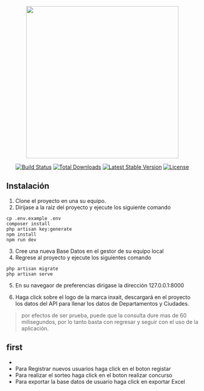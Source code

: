 <p align="center"><a href="https://laravel.com" target="_blank"><img src="https://raw.githubusercontent.com/laravel/art/master/logo-lockup/5%20SVG/2%20CMYK/1%20Full%20Color/laravel-logolockup-cmyk-red.svg" width="400"></a></p>

<p align="center">
<a href="https://travis-ci.org/laravel/framework"><img src="https://travis-ci.org/laravel/framework.svg" alt="Build Status"></a>
<a href="https://packagist.org/packages/laravel/framework"><img src="https://img.shields.io/packagist/dt/laravel/framework" alt="Total Downloads"></a>
<a href="https://packagist.org/packages/laravel/framework"><img src="https://img.shields.io/packagist/v/laravel/framework" alt="Latest Stable Version"></a>
<a href="https://packagist.org/packages/laravel/framework"><img src="https://img.shields.io/packagist/l/laravel/framework" alt="License"></a>
</p>

## Instalación

1. Clone el proyecto en una su equipo.
2. Dirijase a la raiz del proyecto y ejecute los siguiente comando
```
cp .env.example .env
composer install
php artisan key:generate
npm install
npm run dev
```
3. Cree una nueva Base Datos en el gestor de su equipo local
4. Regrese al proyecto y ejecute los siguientes comando
```
php artisan migrate
php artisan serve
```
5. En su navegaor de preferencias dirigase la dirección 127.0.0.1:8000

6. Haga click sobre el logo de la marca inxait, descargará en el proyecto los datos del API para llenar los datos de Departamentos y Ciudades.

> por efectos de ser prueba, puede que la consulta dure mas de 60 milisegundos, por lo tanto basta con regresar y seguir con el uso de la aplicación.

## first
- 
- Para Registrar nuevos usuarios haga click en el boton registar
- Para realizar el sorteo haga click en el boton realizar concurso
- Para exportar la base datos de usuario haga click en exportar Excel
